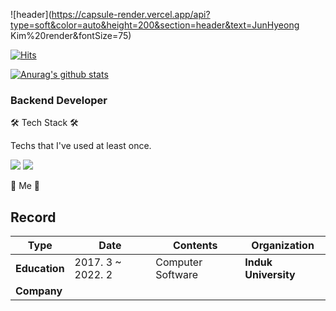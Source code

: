 ![header](https://capsule-render.vercel.app/api?type=soft&color=auto&height=200&section=header&text=JunHyeong Kim%20render&fontSize=75)

[![Hits](https://hits.seeyoufarm.com/api/count/incr/badge.svg?url=https%3A%2F%2Fgithub.com%2Fkjh1305&count_bg=%2379C83D&title_bg=%23555555&icon=datadog.svg&icon_color=%23E7E7E7&title=hits&edge_flat=false)](https://hits.seeyoufarm.com)

[![Anurag's github stats](https://github-readme-stats.vercel.app/api?username=kjh1305)](https://github.com/anuraghazra/github-readme-stats)



### **Backend Developer**


🛠 Tech Stack 🛠


Techs that I've used at least once.


<img src="https://img.shields.io/badge/Python-3766AB?style=flat-square&logo=Python&logoColor=white"/></a> 
<img src="https://img.shields.io/badge/Java-007396?style=flat-square&logo=Java&logoColor=white"/></a> 


🌟 Me 🌟

## Record

| **Type** | **Date** | **Contents** | **Organization** |
|---|---|---|---|
| **Education** | 2017. 3 ~ 2022. 2 | Computer Software | **Induk University** |
| **Company** |   |   |   |

<!--
**kjh1305/kjh1305** is a ✨ _special_ ✨ repository because its `README.md` (this file) appears on your GitHub profile.

Here are some ideas to get you started:

- 🔭 I’m currently working on ...
- 🌱 I’m currently learning ...
- 👯 I’m looking to collaborate on ...
- 🤔 I’m looking for help with ...
- 💬 Ask me about ...
- 📫 How to reach me: ...
- 😄 Pronouns: ...
- ⚡ Fun fact: ...
-->
